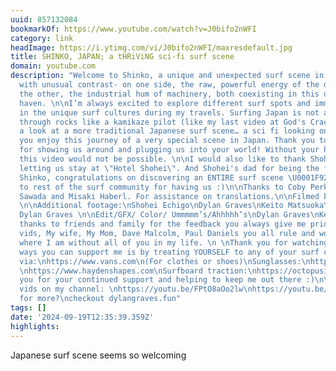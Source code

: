 ```yaml
---
uuid: 857132084
bookmarkOf: https://www.youtube.com/watch?v=J0bifo2nWFI
category: link
headImage: https://i.ytimg.com/vi/J0bifo2nWFI/maxresdefault.jpg
title: SHINKO, JAPAN; a tHRiViNG sci-fi surf scene
domain: youtube.com
description: "Welcome to Shinko, a unique and unexpected surf scene in Japan. A wave
  with unusual contrast- on one side, the raw, powerful energy of the ocean, and on
  the other, the industrial hum of machinery, both coexisting in this unexpected surf
  haven. \n\nI’m always excited to explore different surf spots and immerse myself
  in the unique surf cultures during my travels. Surfing Japan is not all about navigating
  through rocks like a kamikaze pilot (like my last video at God's Crack), here is
  a look at a more traditional Japanese surf scene… a sci fi looking one at that!\n\nHope
  you enjoy this journey of a very special scene in Japan. Thank you to Keito Matusuoka
  for showing us around and plugging us into your world! Without your help and guidance
  this video would not be possible. \n\nI would also like to thank Shohei Echigo for
  letting us stay at \"Hotel Shohei\". And Shohei's dad for being the first to surf
  Shinko, congratulations on discovering an ENTIRE surf scene \U0001F92F Massive thanks
  to rest of the surf community for having us :)\n\nThanks to Coby Perkovich, Shouta
  Sawada and Misaki Haberl. For assistance on translations.\n\nFilmed by: \nWade Carroll
  \n\nAdditional footage:\nShohei Echigo\nDylan Graves\nKeito Matsuoka\n\nMusic by
  Dylan Graves \n\nEdit/GFX/ Color/ Ummmmm’s/Ahhhhh’s\nDylan Graves\nKevin Jansen\n\nBig
  thanks to friends and family for the feedback you always give me prior to launching
  vids, My wife, My Mom, Dave Malcolm, Paul Daniels you all rule and would not be
  where I am without all of you in my life. \n \nThank you for watching! \n\nOther
  ways you can support me is by treating YOURSELF to any of your surf centric needs
  via:\nhttps://www.vans.com\n(For clothes or shoes)\nSunglasses:\nhttps://www.smithoptics.com\nSurfboards:
  \nhttps://www.haydenshapes.com\nSurfboard traction:\nhttps://octopusisreal.com\nFins:\nhttps://www.captainfin.com\n\nThank
  you for your continued support and helping to keep me out there :)\n\nMy favorite
  vids on my channel: \nhttps://youtu.be/FPtO8aOo2lw\nhttps://youtu.be/3TYiX266MPU\nhttps://youtu.be/VBJksjDZJOA\n\nThirsty
  for more?\ncheckout dylangraves.fun"
tags: []
date: '2024-09-19T12:35:39.359Z'
highlights:
---
```


Japanese surf scene seems so welcoming

